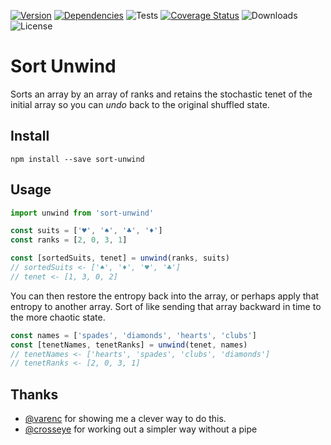 [![Version](https://img.shields.io/npm/v/sort-unwind)](https://www.npmjs.com/package/sort-unwind)
[![Dependencies](https://img.shields.io/librariesio/github/philihp/sort-unwind)](https://libraries.io/github/philihp/sort-unwind)
![Tests](https://github.com/philihp/sort-unwind/workflows/tests/badge.svg)
[![Coverage Status](https://coveralls.io/repos/github/philihp/sort-unwind/badge.svg?branch=main)](https://coveralls.io/github/philihp/sort-unwind?branch=main)
![Downloads](https://img.shields.io/npm/dt/sort-unwind)
![License](https://img.shields.io/npm/l/sort-unwind)

# Sort Unwind

Sorts an array by an array of ranks and retains the stochastic tenet of the initial array so you can _undo_ back to the original shuffled state.

## Install

```
npm install --save sort-unwind
```

## Usage

```js
import unwind from 'sort-unwind'

const suits = ['♥', '♠', '♣', '♦']
const ranks = [2, 0, 3, 1]

const [sortedSuits, tenet] = unwind(ranks, suits)
// sortedSuits <- ['♠', '♦', '♥', '♣']
// tenet <- [1, 3, 0, 2]
```

You can then restore the entropy back into the array, or perhaps apply that entropy to another array. Sort of like sending that array backward in time to the more chaotic state.

```js
const names = ['spades', 'diamonds', 'hearts', 'clubs']
const [tenetNames, tenetRanks] = unwind(tenet, names)
// tenetNames <- ['hearts', 'spades', 'clubs', 'diamonds']
// tenetRanks <- [2, 0, 3, 1]
```

## Thanks

- [@varenc](https://github.com/varenc) for showing me a clever way to do this.
- [@crosseye](https://github.com/crosseye) for working out a simpler way without a pipe
